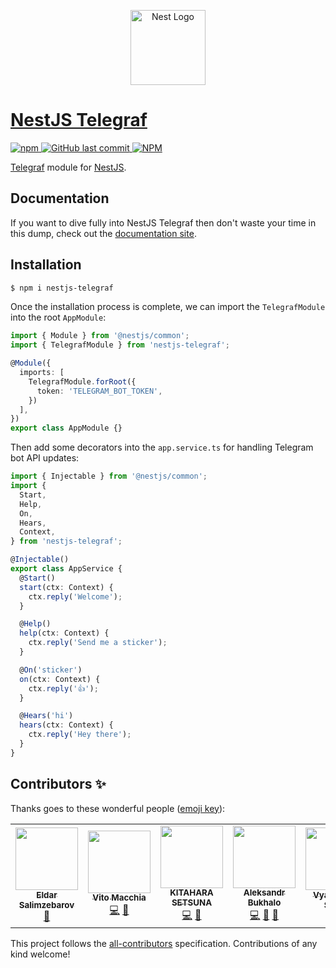 <p align="center">
  <a href="http://nestjs.com/" target="blank">
    <img src="https://nestjs.com/img/logo-small.svg" width="120" alt="Nest Logo" /
  </a>
</p>

# NestJS Telegraf
![npm](https://img.shields.io/npm/dm/nestjs-telegraf)
![GitHub last commit](https://img.shields.io/github/last-commit/evilsprut/nestjs-telegraf)
![NPM](https://img.shields.io/npm/l/nestjs-telegraf)

[Telegraf](https://github.com/telegraf/telegraf) module for [NestJS](https://github.com/nestjs/nest).

## Documentation
If you want to dive fully into NestJS Telegraf then don't waste your time in this dump, check out the [documentation site](https://nestjs-telegraf.vercel.app).

## Installation

```bash
$ npm i nestjs-telegraf
```

Once the installation process is complete, we can import the `TelegrafModule` into the root `AppModule`:

```typescript
import { Module } from '@nestjs/common';
import { TelegrafModule } from 'nestjs-telegraf';

@Module({
  imports: [
    TelegrafModule.forRoot({
      token: 'TELEGRAM_BOT_TOKEN',
    })
  ],
})
export class AppModule {}
```

Then add some decorators into the `app.service.ts` for handling Telegram bot API updates:

```typescript
import { Injectable } from '@nestjs/common';
import {
  Start,
  Help,
  On,
  Hears,
  Context,
} from 'nestjs-telegraf';

@Injectable()
export class AppService {
  @Start()
  start(ctx: Context) {
    ctx.reply('Welcome');
  }

  @Help()
  help(ctx: Context) {
    ctx.reply('Send me a sticker');
  }

  @On('sticker')
  on(ctx: Context) {
    ctx.reply('👍');
  }

  @Hears('hi')
  hears(ctx: Context) {
    ctx.reply('Hey there');
  }
}
```

## Contributors ✨

Thanks goes to these wonderful people ([emoji key](https://allcontributors.org/docs/en/emoji-key)):

<!-- ALL-CONTRIBUTORS-LIST:START - Do not remove or modify this section -->
<!-- prettier-ignore-start -->
<!-- markdownlint-disable -->
<table>
  <tr>
    <td align="center"><a href="https://github.com/Sedjj"><img src="https://avatars3.githubusercontent.com/u/5383030?v=4" width="100px;" alt=""/><br /><sub><b>Eldar Salimzebarov</b></sub></a><br /><a href="https://github.com/evilsprut/nestjs-telegraf/issues?q=author%3ASedjj" title="Bug reports">🐛</a></td>
    <td align="center"><a href="http://www.ismb.it/vito.macchia"><img src="https://avatars3.githubusercontent.com/u/2249342?v=4" width="100px;" alt=""/><br /><sub><b>Vito Macchia</b></sub></a><br /><a href="https://github.com/evilsprut/nestjs-telegraf/commits?author=lamuertepeluda" title="Code">💻</a> <a href="https://github.com/evilsprut/nestjs-telegraf/issues?q=author%3Alamuertepeluda" title="Bug reports">🐛</a></td>
    <td align="center"><a href="https://github.com/edgesite"><img src="https://avatars3.githubusercontent.com/u/10336620?v=4" width="100px;" alt=""/><br /><sub><b>KITAHARA SETSUNA</b></sub></a><br /><a href="https://github.com/evilsprut/nestjs-telegraf/commits?author=edgesite" title="Code">💻</a> <a href="https://github.com/evilsprut/nestjs-telegraf/issues?q=author%3Aedgesite" title="Bug reports">🐛</a></td>
    <td align="center"><a href="https://github.com/evilsprut"><img src="https://avatars2.githubusercontent.com/u/14031838?v=4" width="100px;" alt=""/><br /><sub><b>Aleksandr Bukhalo</b></sub></a><br /><a href="https://github.com/evilsprut/nestjs-telegraf/commits?author=evilsprut" title="Code">💻</a> <a href="https://github.com/evilsprut/nestjs-telegraf/commits?author=bukhalo" title="Documentation">📖</a> <a href="https://github.com/bukhalo/nestjs-telegraf/pulls?q=is%3Apr+reviewed-by%3Abukhalo" title="Reviewed Pull Requests">👀</a></td>
    <td align="center"><a href="https://github.com/VyacheslavSaloidWork"><img src="https://avatars3.githubusercontent.com/u/43011265?v=4" width="100px;" alt=""/><br /><sub><b>Vyacheslav Saloid</b></sub></a><br /><a href="https://github.com/evilsprut/nestjs-telegraf/issues?q=author%3AVyacheslavSaloidWork" title="Bug reports">🐛</a></td>
  </tr>
</table>

<!-- markdownlint-enable -->
<!-- prettier-ignore-end -->
<!-- ALL-CONTRIBUTORS-LIST:END -->

This project follows the [all-contributors](https://github.com/all-contributors/all-contributors) specification. Contributions of any kind welcome!
